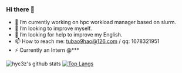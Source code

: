 ### Hi there 👋

- 🔭 I’m currently working on hpc workload manager based on slurm.
- 👯 I’m looking to improve myself.
- 🤔 I’m looking for help to improve my English.
- 📫 How to reach me: tubao9hao@126.com / qq: 1678321951
- ⚡ Currently an Intern @***

![hyc3z's github stats](https://github-readme-stats.vercel.app/api?username=hyc3z&show_icons=true&count_private=true)
[![Top Langs](https://github-readme-stats.vercel.app/api/top-langs/?username=hyc3z)](https://github.com/anuraghazra/github-readme-stats)
